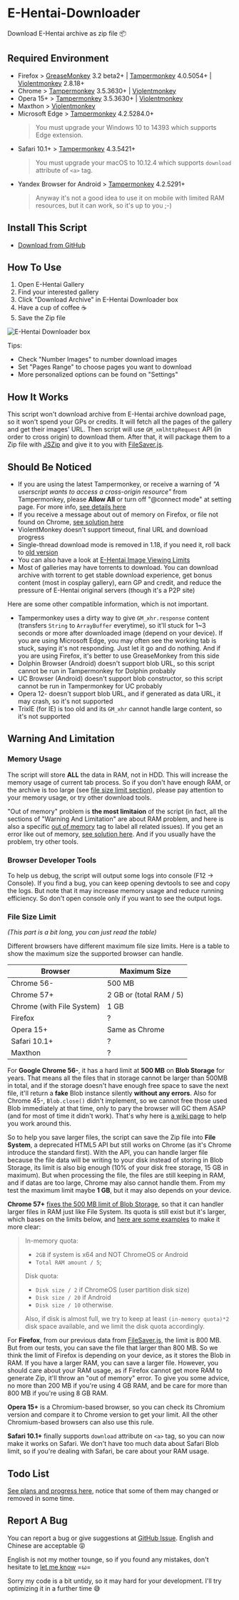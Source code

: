 # E-Hentai-Downloader

Download E-Hentai archive as zip file :package:


## Required Environment

- Firefox > [GreaseMonkey](https://addons.mozilla.org/en-US/firefox/addon/greasemonkey/) 3.2 beta2+ | [Tampermonkey](https://addons.mozilla.org/en-US/firefox/addon/tampermonkey/) 4.0.5054+ | [Violentmonkey](https://addons.mozilla.org/firefox/addon/violentmonkey/) 2.8.18+
- Chrome > [Tampermonkey](http://tampermonkey.net/) 3.5.3630+ | [Violentmonkey](https://chrome.google.com/webstore/detail/jinjaccalgkegednnccohejagnlnfdag)
- Opera 15+ > [Tampermonkey](https://addons.opera.com/extensions/details/tampermonkey-beta/) 3.5.3630+ | [Violentmonkey](https://addons.opera.com/extensions/details/violent-monkey/)
- Maxthon > [Violentmonkey](http://extension.maxthon.cn/detail/index.php?view_id=1680)
- Microsoft Edge > [Tampermonkey](https://www.microsoft.com/store/p/tampermonkey/9nblggh5162s) 4.2.5284.0+  
  > You must upgrade your Windows 10 to 14393 which supports Edge extension.
- Safari 10.1+ > [Tampermonkey](https://tampermonkey.net/?browser=safari) 4.3.5421+  
  > You must upgrade your macOS to 10.12.4 which supports `download` attribute of `<a>` tag.
- Yandex Browser for Android > [Tampermonkey](https://addons.opera.com/zh-cn/extensions/details/tampermonkey-beta/) 4.2.5291+  
  > Anyway it's not a good idea to use it on mobile with limited RAM resources, but it can work, so it's up to you ;-)


## Install This Script

- [Download from GitHub](https://github.com/dnsev-h/E-Hentai-Downloader/raw/x-release/e-hentai-downloader.user.js)


## How To Use

1. Open E-Hentai Gallery
2. Find your interested gallery
3. Click "Download Archive" in E-Hentai Downloader box
4. Have a cup of coffee :coffee:
5. Save the Zip file

![E-Hentai Downloader box](https://cloud.githubusercontent.com/assets/8115912/10636596/56c9073c-7833-11e5-9161-c2c9f1a288a7.png)

Tips:
* Check "Number Images" to number download images
* Set "Pages Range" to choose pages you want to download
* More personalized options can be found on "Settings"


## How It Works

This script won't download archive from E-Hentai archive download page, so it won't spend your GPs or credits. It will fetch all the pages of the gallery and get their images' URL. Then script will use `GM_xmlhttpRequest` API (in order to cross origin) to download them. After that, it will package them to a Zip file with [JSZip](https://github.com/Stuk/jszip) and give it to you with [FileSaver.js](https://github.com/eligrey/FileSaver.js).


## Should Be Noticed

- If you are using the latest Tampermonkey, or receive a warning of _"A userscript wants to access a cross-origin resource"_ from Tampermonkey, please **Allow All** or turn off "@connect mode" at setting page. For more info, [see details here](https://github.com/ccloli/E-Hentai-Downloader/wiki/Cross-origin-request-warning-from-Tampermonkey)
- If you receive a message about out of memory on Firefox, or file not found on Chrome, [see solution here](https://github.com/ccloli/E-Hentai-Downloader/wiki/Can't-make-Zip-file-successfully)
- ViolentMonkey doesn't support timeout, final URL and download progress
- Single-thread download mode is removed in 1.18, if you need it, roll back to [old version](https://github.com/dnsev-h/E-Hentai-Downloader/releases/tag/v1.17.4)
- You can also have a look at [E-Hentai Image Viewing Limits](https://github.com/ccloli/E-Hentai-Downloader/wiki/E%E2%88%92Hentai-Image-Viewing-Limits)
- Most of galleries may have torrents to download. You can download archive with torrent to get stable download experience, get bonus content (most in cosplay gallery), earn GP and credit, and reduce the pressure of E-Hentai original servers (though it's a P2P site)

Here are some other compatible information, which is not important.

- Tampermonkey uses a dirty way to give `GM_xhr.response` content (transfers `String` to `ArrayBuffer` everytime), so it'll stuck for 1~3 seconds or more after downloaded image (depend on your device). If you are using Microsoft Edge, you may often see the working tab is stuck, saying it's not responding. Just let it go and do nothing. And if you are using Firefox, it's better to use GreaseMonkey from this side
- Dolphin Browser (Android) doesn't support blob URL, so this script cannot be run in Tampermonkey for Dolphin probably
- UC Browser (Android) doesn't support blob constructor, so this script cannot be run in Tampermonkey for UC probably
- Opera 12- doesn't support blob URL, and if generated as data URL, it may crash, so it's not supported
- TrixIE (for IE) is too old and its `GM_xhr` cannot handle large content, so it's not supported


## Warning And Limitation

### Memory Usage

The script will store **ALL** the data in RAM, not in HDD. This will increase the memory usage of current tab process. So if you don't have enough RAM, or the archive is too large (see [file size limit section](#file-size-limit)), please pay attention to your memory usage, or try other download tools.

"Out of memory" problem is **the most limitaion** of the script (in fact, all the sections of "Warning And Limitation" are about RAM problem, and here is also a specific [out of memory](https://github.com/ccloli/E-Hentai-Downloader/issues?utf8=%E2%9C%93&q=label%3A%22out+of+memory%22+) tag to label all related issues). If you get an error like out of memory, [see solution here](https://github.com/ccloli/E-Hentai-Downloader/wiki/Can't-make-Zip-file-successfully). And if you usually have the problem, try other tools.

### Browser Developer Tools

To help us debug, the script will output some logs into console (F12 -> Console). If you find a bug, you can keep opening devtools to see and copy the logs. But note that it may increase memory usage and reduce running efficiency. So don't open console only if you want to see the output logs.

### File Size Limit

_(This part is a bit long, you can just read the table)_

Different browsers have different maximum file size limits. Here is a table to show the maximum size the supported browser can handle.

| Browser                      | Maximum Size            |
| ---------------------------- | ----------------------- |
| Chrome 56-                   | 500 MB                  |
| Chrome 57+                   | 2 GB or (total RAM / 5) |
| Chrome (with File System)    | 1 GB                    |
| Firefox                      | ?                       |
| Opera 15+                    | Same as Chrome          |
| Safari 10.1+                 | ?                       |
| Maxthon                      | ?                       |

For **Google Chrome 56-**, it has a hard limit at **500 MB** on **Blob Storage** for years. That means all the files that in storage cannot be larger than 500MB in total, and if the storage doesn't have enough free space to save the next file, it'll return a **fake** Blob instance silently **without any errors**. Also for Chrome 45-, `Blob.close()` didn't implement, so we cannot free those used Blob immediately at that time, only to pary the browser will GC them ASAP (and for most of time it didn't work). That's why here is [a wiki page](https://github.com/ccloli/E-Hentai-Downloader/wiki/Can't-make-Zip-file-successfully) to help you work around this.

So to help you save larger files, the script can save the Zip file into **File System**, a deprecated HTML5 API but still works on Chrome (as it's Chrome introduce the standard first). With the API, you can handle larger file because the file data will be writing to your disk instead of storing in Blob Storage, its limit is also big enough (10% of your disk free storage, 15 GB in maximum). But when processing the file, the files are still keeping in RAM, and if datas are too large, Chrome may also cannot handle them. From my test the maximum limit maybe **1 GB**, but it may also depends on your device.

**Chrome 57+** [fixes the 500 MB limit of Blob Storage](https://bugs.chromium.org/p/chromium/issues/detail?id=375297#c107), so that it can handler larger files in RAM just like File System. Its quota is still exist but it's larger, which bases on the limits below, and [here are some examples](https://stackoverflow.com/a/43816041) to make it more clear:

> In-memory quota:
> * `2GB` if system is x64 and NOT ChromeOS or Android
> * `Total RAM amount / 5`;
> 
> Disk quota:
> * `Disk size / 2` if ChromeOS (user partition disk size)
> * `Disk size / 20` if Android
> * `Disk size / 10` otherwise.
> 
> Also, if disk is almost full, we try to keep at least `(in-memory quota)*2` disk space available, and we limit the disk quota accordingly.

For **Firefox**, from our previous data from [FileSaver.js](https://github.com/eligrey/FileSaver.js), the limit is 800 MB. But from our tests, you can save the file that larger than 800 MB. So we think the limit of Firefox is depending on your device, as it stores the Blob in RAM. If you have a larger RAM, you can save a larger file. However, you should care about your RAM usage, as if Firefox cannot get more RAM to generate Zip, it'll throw an "out of memory" error. To give you some advice, no more than 200 MB if you're using 4 GB RAM, and be care for more than 800 MB if you're using 8 GB RAM.

**Opera 15+** is a Chromium-based browser, so you can check its Chromium version and compare it to Chrome version to get your limit. All the other Chromium-based browsers can also use this rule.

**Safari 10.1+** finally supports `download` attribute on `<a>` tag, so you can now make it works on Safari. We don't have too much data about Safari Blob limit, so if you're dealing with Safari, be care about your RAM usage.


## Todo List

[See plans and progress here](https://github.com/ccloli/E-Hentai-Downloader/wiki/Todo-List), notice that some of them may changed or removed in some time.


## Report A Bug

You can report a bug or give suggestions at [GitHub Issue](https://github.com/dnsev-h/E-Hentai-Downloader/issues). English and Chinese are acceptable :stuck_out_tongue_closed_eyes:

English is not my mother tounge, so if you found any mistakes, don't hesitate to [let me know](https://github.com/ccloli/E-Hentai-Downloader/issues/24) =ω=

Sorry my code is a bit untidy, so it may hard for your development. I'll try optimizing it in a further time :sweat_smile:
